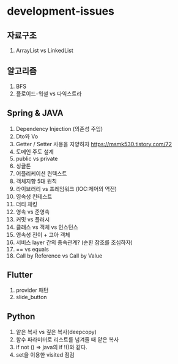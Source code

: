 # development-issues

## 자료구조
1. ArrayList vs LinkedList

## 알고리즘
1. BFS
2. 플로이드-워셜 vs 다익스트라

## Spring & JAVA

1. Dependency Injection (의존성 주입)
2. Dto와 Vo
3. Getter / Setter 사용을 지양하자
https://msmk530.tistory.com/72
5. 도메인 주도 설계
6. public vs private 
7. 싱글톤
8. 어플리케이션 컨텍스트
9. 객체지향 5대 원칙
10. 라이브러리 vs 프레임워크 (IOC:제어의 역전)
11. 영속성 컨테스트
12. 더티 체킹
13. 영속 vs 준영속
14. 커밋 vs 플러시
15. 클래스 vs 객체 vs 인스턴스
16. 영속성 전이 + 고아 객체
17. 서비스 layer 간의 종속관계? (순환 참조를 조심하자)
18. == vs equals
19. Call by Reference vs Call by Value

## Flutter

1. provider 패턴
2. slide_button

## Python

1. 얕은 복사 vs 깊은 복사(deepcopy)
2. 함수 파라미터로 리스트를 넘겨줄 때 얕은 복사
3. if not () => java의 if !()와 같다.
4. set을 이용한 visited 점검
